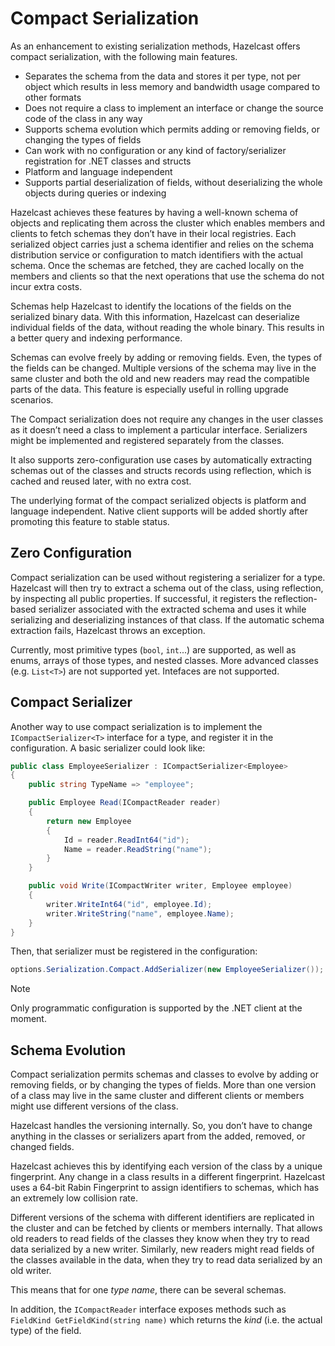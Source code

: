# Compact Serialization

As an enhancement to existing serialization methods, Hazelcast offers compact serialization, with the following main features.

* Separates the schema from the data and stores it per type, not per object which results in less memory and bandwidth usage compared to other formats
* Does not require a class to implement an interface or change the source code of the class in any way
* Supports schema evolution which permits adding or removing fields, or changing the types of fields
* Can work with no configuration or any kind of factory/serializer registration for .NET classes and structs
* Platform and language independent
* Supports partial deserialization of fields, without deserializing the whole objects during queries or indexing

Hazelcast achieves these features by having a well-known schema of objects and replicating them across the cluster which enables members and clients to fetch schemas they don’t have in their local registries. Each serialized object carries just a schema identifier and relies on the schema distribution service or configuration to match identifiers with the actual schema. Once the schemas are fetched, they are cached locally on the members and clients so that the next operations that use the schema do not incur extra costs.

Schemas help Hazelcast to identify the locations of the fields on the serialized binary data. With this information, Hazelcast can deserialize individual fields of the data, without reading the whole binary. This results in a better query and indexing performance.

Schemas can evolve freely by adding or removing fields. Even, the types of the fields can be changed. Multiple versions of the schema may live in the same cluster and both the old and new readers may read the compatible parts of the data. This feature is especially useful in rolling upgrade scenarios.

The Compact serialization does not require any changes in the user classes as it doesn’t need a class to implement a particular interface. Serializers might be implemented and registered separately from the classes.

It also supports zero-configuration use cases by automatically extracting schemas out of the classes and structs records using reflection, which is cached and reused later, with no extra cost.

The underlying format of the compact serialized objects is platform and language independent. Native client supports will be added shortly after promoting this feature to stable status.

## Zero Configuration

Compact serialization can be used without registering a serializer for a type. Hazelcast will then try to extract a schema out of the class, using reflection, by inspecting all public properties. If successful, it registers the reflection-based serializer associated with the extracted schema and uses it while serializing and deserializing instances of that class. If the automatic schema extraction fails, Hazelcast throws an exception.

Currently, most primitive types (`bool`, `int`...) are supported, as well as enums, arrays of those types, and nested classes. More advanced classes (e.g. `List<T>`) are not supported yet. Intefaces are not supported.

## Compact Serializer

Another way to use compact serialization is to implement the `ICompactSerializer<T>` interface for a type, and register it in the configuration. A basic serializer could look like:

```csharp
public class EmployeeSerializer : ICompactSerializer<Employee>
{
    public string TypeName => "employee";

    public Employee Read(ICompactReader reader)
    {
        return new Employee
        {
            Id = reader.ReadInt64("id");
            Name = reader.ReadString("name");
        }
    }

    public void Write(ICompactWriter writer, Employee employee)
    {
        writer.WriteInt64("id", employee.Id);
        writer.WriteString("name", employee.Name);
    }
}
```

Then, that serializer must be registered in the configuration:

```csharp
options.Serialization.Compact.AddSerializer(new EmployeeSerializer());
```

> [!NOTE]
> Only programmatic configuration is supported by the .NET client at the moment.

## Schema Evolution

Compact serialization permits schemas and classes to evolve by adding or removing fields, or by changing the types of fields. More than one version of a class may live in the same cluster and different clients or members might use different versions of the class.

Hazelcast handles the versioning internally. So, you don’t have to change anything in the classes or serializers apart from the added, removed, or changed fields.

Hazelcast achieves this by identifying each version of the class by a unique fingerprint. Any change in a class results in a different fingerprint. Hazelcast uses a 64-bit Rabin Fingerprint to assign identifiers to schemas, which has an extremely low collision rate.

Different versions of the schema with different identifiers are replicated in the cluster and can be fetched by clients or members internally. That allows old readers to read fields of the classes they know when they try to read data serialized by a new writer. Similarly, new readers might read fields of the classes available in the data, when they try to read data serialized by an old writer.

This means that for one *type name*, there can be several schemas.

In addition, the `ICompactReader` interface exposes methods such as `FieldKind GetFieldKind(string name)` which returns the *kind* (i.e. the actual type) of the field. 
